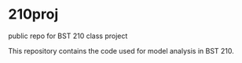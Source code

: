 # 210proj
public repo for BST 210 class project

This repository contains the code used for model analysis in BST 210. 
